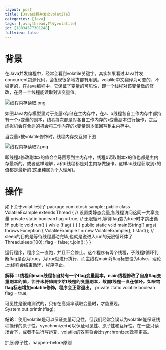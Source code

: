 ```yaml
---
layout: post
title: [Java线程并发之volatile]
categories: [Java]
tags: [java,thread,并发,volatile]
id: [18834677301248]
fullview: false
---
```

# 背景

在Java并发编程中，经常会看到volatile关键字。其实如果看过Java并发concurrent包源代码，会发现很多地方都有用到。volatile中文翻译为可变的、不稳定的，在Java编程中，它保证了变量的可见性，即一个线程对该变量做的修改，在另一个线程能读取到该变量值。

![线程内存读取.png]( "1469594621923997.png")

如图Java内存模型里对于变量x存储在主内存中，在a、b线程各自工作内存中都持有一个x变量的副本，线程每次都是对各自工作内存的x变量副本进行操作，之后虚拟机会在合适的机会将工作内存的x变量副本值回写到主内存中。

当变量x被volatile修饰时，线程内存交互如下图

![线程内存读取2.png]( "1469594766150509.png")

即线程a修改副本x的值会立马回写到主内存中，线程b读取副本x的值也都是主内存最新的。或者这样理解，a和b线程都是对主内存做操作，这样ab线程获取到x的值都是最新的(这里纯属为个人理解)。

# 操作

如下关于volatile例子
package com.ctosb.sample; public class VolatileExample extends Thread { // 设置类静态变量,各线程访问这同一共享变量 private static boolean flag = true; // 无限循环,等待flag变为true时才跳出循环 public void run() { while (flag) { } } public static void main(String[] args) throws Exception { VolatileExample t = new VolatileExample(); t.start(); // sleep的目的是等待线程启动完毕,也就是说进入run的无限循环体了 Thread.sleep(100); flag = false; t.join(); } }

运行程序，程序会一直跑，并且不会停止。这个程序有两个线程，子线程t循环判断flag是否为true，为true就进行执行，而主线程main将flag标志设为false，理论上t线程会结束循环，程序停止。

**解释：t线程和main线程各自持有一个flag变量副本，main线程修改了自身flag变量副本的值，但并未将值同步给t线程的变量副本，故而t线程一直在循环。如果给flag标志增加volatile修饰，程序会正常退出。**
private static volatile boolean flag = true;

可见性是很难测试的，只有在高频率读取变量时，才能重现。
System.out.println(flag);

**结论**：使用volatile是可以保证变量可见性，但我们经常会误认为volatile能保证线程操作的原子性。synchronized可以保证可见性、原子性和互斥性。在一些只读场合下，或者不进行写运算，volatile的效率将会比synchronized效率更高。

扩展:原子性，happen-before原则
